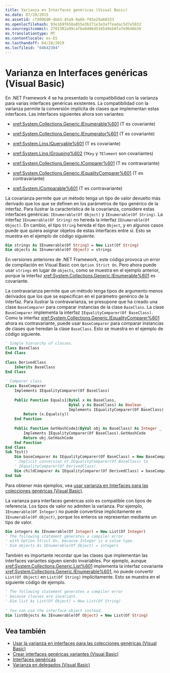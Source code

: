 ```yaml
---
title: Varianza en Interfaces genéricas (Visual Basic)
ms.date: 07/20/2015
ms.assetid: cf4096d0-4bb3-45a9-9a6b-f01e29a60333
ms.openlocfilehash: 93e169f658a855e3b271e3e3affeadac5d7e5032
ms.sourcegitcommit: 2701302a99cafbe0d86d53d540eb0fa7e9b46b36
ms.translationtype: MT
ms.contentlocale: es-ES
ms.lasthandoff: 04/28/2019
ms.locfileid: "64642384"
---
```

# <a name="variance-in-generic-interfaces-visual-basic"></a>Varianza en Interfaces genéricas (Visual Basic)
En .NET Framework 4 se ha presentado la compatibilidad con la varianza para varias interfaces genéricas existentes. La compatibilidad con la varianza permite la conversión implícita de clases que implementan estas interfaces. Las interfaces siguientes ahora son variantes:  
  
- <xref:System.Collections.Generic.IEnumerable%601> (T es covariante)  
  
- <xref:System.Collections.Generic.IEnumerator%601> (T es covariante)  
  
- <xref:System.Linq.IQueryable%601> (T es covariante)  
  
- <xref:System.Linq.IGrouping%602> (`TKey` y `TElement` son covariantes)  
  
- <xref:System.Collections.Generic.IComparer%601> (T es contravariante)  
  
- <xref:System.Collections.Generic.IEqualityComparer%601> (T es contravariante)  
  
- <xref:System.IComparable%601> (T es contravariante)  
  
 La covarianza permite que un método tenga un tipo de valor devuelto más derivado que los que se definen en los parámetros de tipo genérico de la interfaz. Para ilustrar la característica de la covarianza, considere estas interfaces genéricas: `IEnumerable(Of Object)` y `IEnumerable(Of String)`. La interfaz `IEnumerable(Of String)` no hereda la interfaz `IEnumerable(Of Object)`. En cambio, el tipo `String` hereda el tipo `Object`, y en algunos casos puede que quiera asignar objetos de estas interfaces entre sí. Esto se muestra en el ejemplo de código siguiente.  
  
```vb  
Dim strings As IEnumerable(Of String) = New List(Of String)  
Dim objects As IEnumerable(Of Object) = strings  
```  
  
 En versiones anteriores de .NET Framework, este código provoca un error de compilación en Visual Basic con `Option Strict On`. Pero ahora puede usar `strings` en lugar de `objects`, como se muestra en el ejemplo anterior, porque la interfaz <xref:System.Collections.Generic.IEnumerable%601> es covariante.  
  
 La contravarianza permite que un método tenga tipos de argumento menos derivados que los que se especifican en el parámetro genérico de la interfaz. Para ilustrar la contravarianza, se presupone que ha creado una clase `BaseComparer` para comparar instancias de la clase `BaseClass`. La clase `BaseComparer` implementa la interfaz `IEqualityComparer(Of BaseClass)`. Como la interfaz <xref:System.Collections.Generic.IEqualityComparer%601> ahora es contravariante, puede usar `BaseComparer` para comparar instancias de clases que heredan la clase `BaseClass`. Esto se muestra en el ejemplo de código siguiente.  
  
```vb  
' Simple hierarchy of classes.  
Class BaseClass  
End Class  
  
Class DerivedClass  
    Inherits BaseClass  
End Class  
  
' Comparer class.  
Class BaseComparer  
    Implements IEqualityComparer(Of BaseClass)  
  
    Public Function Equals1(ByVal x As BaseClass,  
                            ByVal y As BaseClass) As Boolean _  
                            Implements IEqualityComparer(Of BaseClass).Equals  
        Return (x.Equals(y))  
    End Function  
  
    Public Function GetHashCode1(ByVal obj As BaseClass) As Integer _  
        Implements IEqualityComparer(Of BaseClass).GetHashCode  
        Return obj.GetHashCode  
    End Function  
End Class  
Sub Test()  
    Dim baseComparer As IEqualityComparer(Of BaseClass) = New BaseComparer  
    ' Implicit conversion of IEqualityComparer(Of BaseClass) to   
    ' IEqualityComparer(Of DerivedClass).  
    Dim childComparer As IEqualityComparer(Of DerivedClass) = baseComparer  
End Sub  
```  
  
 Para obtener más ejemplos, vea [usar varianza en Interfaces para las colecciones genéricas (Visual Basic)](../../../../visual-basic/programming-guide/concepts/covariance-contravariance/using-variance-in-interfaces-for-generic-collections.md).  
  
 La varianza para interfaces genéricas solo es compatible con tipos de referencia. Los tipos de valor no admiten la varianza. Por ejemplo, `IEnumerable(Of Integer)` no puede convertirse implícitamente en `IEnumerable(Of Object)`, porque los enteros se representan mediante un tipo de valor.  
  
```vb  
Dim integers As IEnumerable(Of Integer) = New List(Of Integer)  
' The following statement generates a compiler error  
' with Option Strict On, because Integer is a value type.  
' Dim objects As IEnumerable(Of Object) = integers  
```  
  
 También es importante recordar que las clases que implementan las interfaces variantes siguen siendo invariables. Por ejemplo, aunque <xref:System.Collections.Generic.List%601> implementa la interfaz covariante <xref:System.Collections.Generic.IEnumerable%601>, no puede convertir `List(Of Object)` en `List(Of String)` implícitamente. Esto se muestra en el siguiente código de ejemplo.  
  
```vb  
' The following statement generates a compiler error  
' because classes are invariant.  
' Dim list As List(Of Object) = New List(Of String)  
  
' You can use the interface object instead.  
Dim listObjects As IEnumerable(Of Object) = New List(Of String)  
```  
  
## <a name="see-also"></a>Vea también

- [Usar la varianza en interfaces para las colecciones genéricas (Visual Basic)](../../../../visual-basic/programming-guide/concepts/covariance-contravariance/using-variance-in-interfaces-for-generic-collections.md)
- [Crear interfaces genéricas variantes (Visual Basic)](../../../../visual-basic/programming-guide/concepts/covariance-contravariance/creating-variant-generic-interfaces.md)
- [Interfaces genéricas](../../../../standard/generics/interfaces.md)
- [Varianza en delegados (Visual Basic)](../../../../visual-basic/programming-guide/concepts/covariance-contravariance/variance-in-delegates.md)
